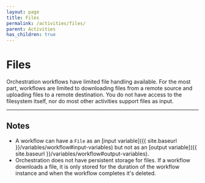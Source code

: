 ```yaml
---
layout: page
title: Files
permalink: /activities/files/
parent: Activities
has_children: true
---
```


# Files
Orchestration workflows have limited file handling available. For the most part, workflows are limited to downloading files from a remote source and uploading files to a remote destination. You do not have access to the filesystem itself, nor do most other activities support files as input.

---

## Notes
* A workflow can have a `File` as an [input variable]({{ site.baseurl }}/variables/workflow#input-variables) but not as an [output variable]({{ site.baseurl }}/variables/workflow#output-variables).
* Orchestration does not have persistent storage for files. If a workflow downloads a file, it is only stored for the duration of the workflow instance and when the workflow completes it's deleted.
